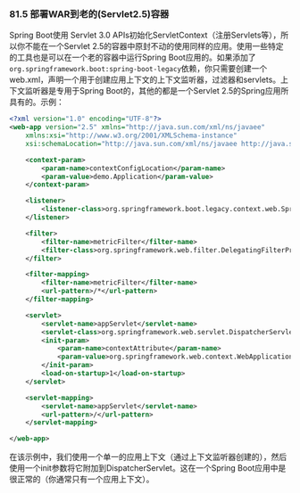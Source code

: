 ### 81.5 部署WAR到老的(Servlet2.5)容器

Spring Boot使用 Servlet 3.0 APIs初始化ServletContext（注册Servlets等），所以你不能在一个Servlet 2.5的容器中原封不动的使用同样的应用。使用一些特定的工具也是可以在一个老的容器中运行Spring Boot应用的。如果添加了`org.springframework.boot:spring-boot-legacy`依赖，你只需要创建一个web.xml，声明一个用于创建应用上下文的上下文监听器，过滤器和servlets。上下文监听器是专用于Spring Boot的，其他的都是一个Servlet 2.5的Spring应用所具有的。示例：
```xml
<?xml version="1.0" encoding="UTF-8"?>
<web-app version="2.5" xmlns="http://java.sun.com/xml/ns/javaee"
    xmlns:xsi="http://www.w3.org/2001/XMLSchema-instance"
    xsi:schemaLocation="http://java.sun.com/xml/ns/javaee http://java.sun.com/xml/ns/javaee/web-app_2_5.xsd">

    <context-param>
        <param-name>contextConfigLocation</param-name>
        <param-value>demo.Application</param-value>
    </context-param>

    <listener>
        <listener-class>org.springframework.boot.legacy.context.web.SpringBootContextLoaderListener</listener-class>
    </listener>

    <filter>
        <filter-name>metricFilter</filter-name>
        <filter-class>org.springframework.web.filter.DelegatingFilterProxy</filter-class>
    </filter>

    <filter-mapping>
        <filter-name>metricFilter</filter-name>
        <url-pattern>/*</url-pattern>
    </filter-mapping>

    <servlet>
        <servlet-name>appServlet</servlet-name>
        <servlet-class>org.springframework.web.servlet.DispatcherServlet</servlet-class>
        <init-param>
            <param-name>contextAttribute</param-name>
            <param-value>org.springframework.web.context.WebApplicationContext.ROOT</param-value>
        </init-param>
        <load-on-startup>1</load-on-startup>
    </servlet>

    <servlet-mapping>
        <servlet-name>appServlet</servlet-name>
        <url-pattern>/</url-pattern>
    </servlet-mapping>

</web-app>
```
在该示例中，我们使用一个单一的应用上下文（通过上下文监听器创建的），然后使用一个init参数将它附加到DispatcherServlet。这在一个Spring Boot应用中是很正常的（你通常只有一个应用上下文）。
